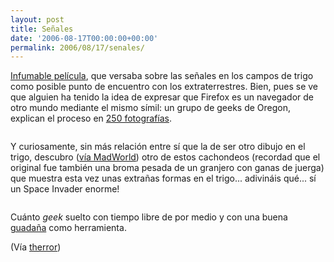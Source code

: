 ```yaml
---
layout: post
title: Señales
date: '2006-08-17T00:00:00+00:00'
permalink: 2006/08/17/senales/
---
```

<a href="http://www.imdb.com/title/tt0286106/">Infumable película</a>, que versaba sobre las señales en los campos de trigo como posible punto de encuentro con los extraterrestres. Bien, pues se ve que alguien ha tenido la idea de expresar que Firefox es un navegador de otro mundo mediante el mismo símil: un grupo de geeks de Oregon, explican el proceso en <a href="http://lug.oregonstate.edu/gallery/firefox-crop-circle/mg_5560">250 fotografías</a>.

<a href="http://lug.oregonstate.edu/gallery/firefox-crop-circle/mg_5560"><img style="display:block; margin:0px auto 10px; text-align:center;cursor:pointer; cursor:hand;" src="http://photos1.blogger.com/blogger/6639/1972/1600/firefox.2.jpg" border="0" alt="" /></a>

Y curiosamente, sin más relación entre sí que la de ser otro dibujo en el trigo, descubro (<a href="http://forfy.blogspot.com/2006/08/shotme-up-intro.html">vía MadWorld</a>) otro de estos cachondeos (recordad que el original fue también una broma pesada de un granjero con ganas de juerga) que muestra esta vez unas extrañas formas en el trigo... adivináis qué... sí un Space Invader enorme!

<img style="display:block; margin:0px auto 10px; text-align:center;" src="http://photos1.blogger.com/blogger/6639/1972/1600/Imagen%201.9.png" border="0" alt="" />

Cuánto <span style="font-style:italic;">geek</span> suelto con tiempo libre de por medio y con una buena <a href="http://es.wikipedia.org/wiki/Guada%C3%B1a">guadaña</a> como herramienta.

(Vía <a href="http://www.therror.com/blog/10001010011/logo_de_firefox_en_campos_de_trigo">therror</a>)
